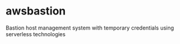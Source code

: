 # awsbastion
Bastion host management system with temporary credentials using serverless technologies
